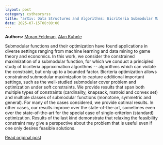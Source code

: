 ```yaml
---
layout: post
category: cstheoryrss
title: "arXiv: Data Structures and Algorithms: Bicriteria Submodular Maximization"
date: 2025-07-15T00:00:00
---
```


**Authors:** [Moran Feldman](https://dblp.uni-trier.de/search?q=Moran+Feldman), [Alan Kuhnle](https://dblp.uni-trier.de/search?q=Alan+Kuhnle)

Submodular functions and their optimization have found applications in
diverse settings ranging from machine learning and data mining to game theory
and economics. In this work, we consider the constrained maximization of a
submodular function, for which we conduct a principled study of bicriteria
approximation algorithms -- algorithms which can violate the constraint, but
only up to a bounded factor. Bicrteria optimization allows constrained
submodular maximization to capture additional important settings, such as the
well-studied submodular cover problem and optimization under soft constraints.
We provide results that span both multiple types of constraints (cardinality,
knapsack, matroid and convex set) and multiple classes of submodular functions
(monotone, symmetric and general). For many of the cases considered, we provide
optimal results. In other cases, our results improve over the state-of-the-art,
sometimes even over the state-of-the-art for the special case of
single-criterion (standard) optimization. Results of the last kind demonstrate
that relaxing the feasibility constraint may give a perspective about the
problem that is useful even if one only desires feasible solutions.

[Read original post](http://arxiv.org/abs/2507.10248v1)
